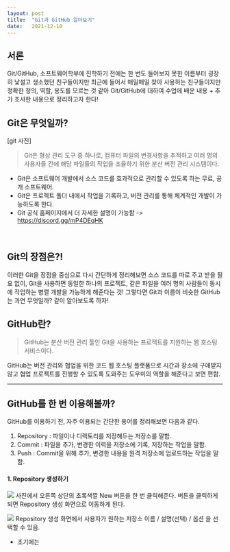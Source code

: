 ```yaml
---
layout: post
title:  "Git과 GitHub 알아보기"
date:   2021-12-10
---
```

## 서론
Git/GitHub, 소프트웨어학부에 진학하기 전에는 한 번도 들어보지 못한
이름부터 굉장히 낯설고 생소했던 친구들이지만 최근에 들어서 매일매일
찾아 사용하는 친구들이지만 정확한 정의, 역할, 용도를 모르는 것 같아
Git/GitHub에 대하여 수업에 배운 내용 + 추가 조사한 내용으로 정리하고자 한다!

## Git은 무엇일까?
[git 사진]
> Git은 형상 관리 도구 중 하나로, 컴퓨터 파일의 변경사항을 추적하고 여러 명의 사용자들 간에 해당 파일들의 작업을 조율하기 위한 분산 버전 관리 시스템이다.

- Git은 소프트웨어 개발에서 소스 코드를 효과적으로 관리할 수 있도록 하는 무료, 공개 소프트웨어.
- Git은 프로젝트 폴더 내에서 작업을 기록하고, 버전 관리를 통해 체계적인 개발이 가능하도록 한다.
- Git 공식 홈페이지에서 더 자세한 설명이 가능함 -> https://discord.gg/mP4DEqHK

<br>

## Git의 장점은?!
이러한 Git을 장점을 중심으로 다시 간단하게 정리해보면
소스 코드를 따로 주고 받을 필요 없이, Git을 사용하면 동일한 하나의 프로젝트, 같은 파일을 여러 명의 사람들이 동시에 작업하는 병렬 개발을 가능하게 해준다는 것!
그렇다면 Git과 이름이 비슷한 GitHub는 과연 무엇일까? 같이 알아보도록 하자!
<br>
## GitHub란?
>GitHub는 분산 버전 관리 툴인 Git을 사용하는 프로젝트를 지원하는 웹 호스팅 서비스이다.

GitHub는 버전 관리와 협업을 위한 코드 웹 호스팅 플랫폼으로 시간과 장소에 구애받지 않고 협업 프로젝트를 진행할 수 있도록 도와주는 도우미의 역할을 해준다고 보면 편함.

<hr>

## GitHub를 한 번 이용해볼까?
GitHub를 이용하기 전, 자주 이용되는 간단한 용어를 정리해보면 다음과 같다.

1. Repository : 파일이나 디렉토리를 저장해두는 저장소를 말함.
2. Commit : 파일을 추가, 변경한 이력을 저장소에 기록, 저장하는 작업을 말함.
3. Push : Commit을 위해 추가, 변경한 내용을 원격 저장소에 업로드하는 작업을 말함.


#### 1. Repository 생성하기 

![](https://images.velog.io/images/aid_choi/post/d3c3a23d-2daa-416e-b1a7-aa96a9dacf7a/image.png)
사진에서 오른쪽 상단의 초록색깔 New 버튼을 한 번 클릭해준다.
버튼을 클릭하게 되면 Repository 생성 화면으로 이동하게 된다.

![](https://images.velog.io/images/aid_choi/post/20fd02f9-0d71-40d4-89a1-77f0ac7e211b/image.png)
Repository 생성 화면에서 사용자가 원하는 저장소 이름 / 설명(선택) / 옵션 을 선택할 수 있음.

- 초기에는 